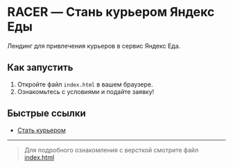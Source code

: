 # RACER — Стань курьером Яндекс Еды

Лендинг для привлечения курьеров в сервис Яндекс Еда.

## Как запустить

1. Откройте файл `index.html` в вашем браузере.
2. Ознакомьтесь с условиями и подайте заявку!

## Быстрые ссылки

- [Стать курьером](https://reg.eda.yandex.ru/?advertisement_campaign=forms_for_agents&user_invite_code=addd50b4bbf24cd3a4af2c708d6eeb94&utm_content=blank)

---

> Для подробного ознакомления с версткой смотрите файл [index.html](index.html)
